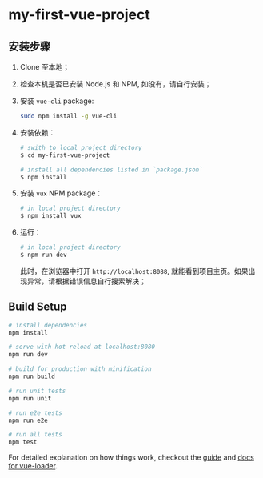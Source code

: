 # my-first-vue-project

## 安装步骤

1. Clone 至本地；
2. 检查本机是否已安装 Node.js 和 NPM, 如没有，请自行安装；
3. 安装 `vue-cli` package:
   
   ```bash
   sudo npm install -g vue-cli
   ```

4. 安装依赖：
   
   ```bash
   # swith to local project directory
   $ cd my-first-vue-project

   # install all dependencies listed in `package.json`
   $ npm install
   ```

4. 安装 `vux` NPM package：
   
   ```bash
   # in local project directory
   $ npm install vux
   ```

4. 运行：
   
   ```bash
   # in local project directory
   $ npm run dev
   ```

   此时，在浏览器中打开 `http://localhost:8088`, 就能看到项目主页。如果出现异常，请根据错误信息自行搜索解决；

## Build Setup

``` bash
# install dependencies
npm install

# serve with hot reload at localhost:8080
npm run dev

# build for production with minification
npm run build

# run unit tests
npm run unit

# run e2e tests
npm run e2e

# run all tests
npm test
```

For detailed explanation on how things work, checkout the [guide](http://vuejs-templates.github.io/webpack/) and [docs for vue-loader](http://vuejs.github.io/vue-loader).
